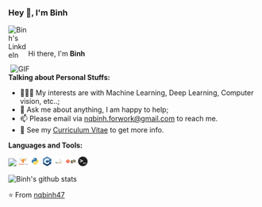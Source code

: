 ### Hey 👋, I'm Binh

<a href="https://www.linkedin.com/in/nqbinh/">
  <img align="left" alt="Binh's LinkdeIn" width="40px" src="https://img.icons8.com/plasticine/100/000000/linkedin.png" />
</a>

<br />
<br />

Hi there, I'm **Binh**

  <img align="right" width="500" alt="GIF" src="https://i.pinimg.com/originals/e4/26/70/e426702edf874b181aced1e2fa5c6cde.gif" />

**Talking about Personal Stuffs:**
- 👨🏽‍💻 My interests are with Machine Learning, Deep Learning, Computer vision, etc..;
- 💬 Ask me about anything, I am happy to help;
- 📫 Please email via nqbinh.forwork@gmail.com to reach me.
- 📝 See my [Curriculum Vitae](https://drive.google.com/file/d/10AF0p2oxsfknj65YNj0qY8XatAwzfkMdk/view?usp=sharing) to get more info.

**Languages and Tools:**  

<code><img height="20" src="https://pytorch.org/assets/images/pytorch-logo.png"></code>
<code><img height="20" src="https://raw.githubusercontent.com/github/explore/80688e429a7d4ef2fca1e82350fe8e3517d3494d/topics/tensorflow/tensorflow.png"></code>
<code><img height="20" src="https://raw.githubusercontent.com/github/explore/80688e429a7d4ef2fca1e82350fe8e3517d3494d/topics/python/python.png"></code>
<code><img height="20" src="https://raw.githubusercontent.com/github/explore/80688e429a7d4ef2fca1e82350fe8e3517d3494d/topics/cpp/cpp.png"></code>
<code><img height="20" src="https://raw.githubusercontent.com/github/explore/80688e429a7d4ef2fca1e82350fe8e3517d3494d/topics/mysql/mysql.png"></code>
<code><img height="20" src="https://raw.githubusercontent.com/github/explore/80688e429a7d4ef2fca1e82350fe8e3517d3494d/topics/git/git.png"></code>
<code><img height="20" src="https://raw.githubusercontent.com/github/explore/80688e429a7d4ef2fca1e82350fe8e3517d3494d/topics/terminal/terminal.png"></code>


![Binh's github stats](https://github-readme-stats.vercel.app/api?username=nqbinh47&show_icons=true&hide_border=true)

⭐️ From [nqbinh47](https://github.com/nqbinh47)

